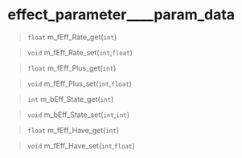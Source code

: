 # effect_parameter____param_data
 
> `float` m_fEff_Rate_get(`int`)
 
> `void` m_fEff_Rate_set(`int`,`float`)
 
> `float` m_fEff_Plus_get(`int`)
 
> `void` m_fEff_Plus_set(`int`,`float`)
 
> `int` m_bEff_State_get(`int`)
 
> `void` m_bEff_State_set(`int`,`int`)
 
> `float` m_fEff_Have_get(`int`)
 
> `void` m_fEff_Have_set(`int`,`float`)
 
